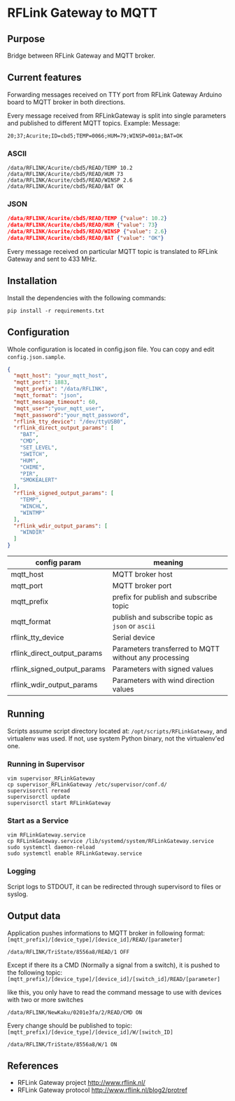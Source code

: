 # RFLink Gateway to MQTT

## Purpose
Bridge between RFLink Gateway and MQTT broker.

## Current features
Forwarding messages received on TTY port from RFLink Gateway Arduino board
to MQTT broker in both directions.

Every message received from RFLinkGateway is split into single parameters
and published to different MQTT topics.
Example:
Message:

`20;37;Acurite;ID=cbd5;TEMP=0066;HUM=79;WINSP=001a;BAT=OK`

### ASCII
```
/data/RFLINK/Acurite/cbd5/READ/TEMP 10.2
/data/RFLINK/Acurite/cbd5/READ/HUM 73
/data/RFLINK/Acurite/cbd5/READ/WINSP 2.6
/data/RFLINK/Acurite/cbd5/READ/BAT OK
```

### JSON
```json
/data/RFLINK/Acurite/cbd5/READ/TEMP {"value": 10.2}
/data/RFLINK/Acurite/cbd5/READ/HUM {"value": 73}
/data/RFLINK/Acurite/cbd5/READ/WINSP {"value": 2.6}
/data/RFLINK/Acurite/cbd5/READ/BAT {"value": "OK"}
```

Every message received on particular MQTT topic is translated to
RFLink Gateway and sent to 433 MHz.

## Installation
Install the dependencies with the following commands:

`pip install -r requirements.txt `



## Configuration

Whole configuration is located in config.json file. You can copy and edit `config.json.sample`.

```json
{
  "mqtt_host": "your_mqtt_host",
  "mqtt_port": 1883,
  "mqtt_prefix": "/data/RFLINK",
  "mqtt_format": "json",
  "mqtt_message_timeout": 60,
  "mqtt_user":"your_mqtt_user",
  "mqtt_password":"your_mqtt_password",
  "rflink_tty_device": "/dev/ttyUSB0",
  "rflink_direct_output_params": [
    "BAT",
    "CMD",
    "SET_LEVEL",
    "SWITCH",
    "HUM",
    "CHIME",
    "PIR",
    "SMOKEALERT"
  ],
  "rflink_signed_output_params": [
    "TEMP",
    "WINCHL",
    "WINTMP"
  ],
  "rflink_wdir_output_params": [
    "WINDIR"
  ]
}
```

config param  | meaning
------------- |---------
 mqtt_host    | MQTT broker host |
 mqtt_port    | MQTT broker port|
 mqtt_prefix  | prefix for publish and subscribe topic|
 mqtt_format  | publish and subscribe topic as `json` or `ascii` |
 rflink_tty_device | Serial device |
 rflink_direct_output_params | Parameters transferred to MQTT without any processing |
 rflink_signed_output_params | Parameters with signed values |
 rflink_wdir_output_params | Parameters with wind direction values |



## Running

Scripts assume script directory located at: `/opt/scripts/RFLinkGateway`, and virtualenv was used. If not, use system Python binary, not the virtualenv'ed one.

### Running in Supervisor

```Shell
vim supervisor_RFLinkGateway
cp supervisor_RFLinkGateway /etc/supervisor/conf.d/
supervisorctl reread
supervisorctl update
supervisorctl start RFLinkGateway
```

### Start as a Service

```Shell
vim RFLinkGateway.service
cp RFLinkGateway.service /lib/systemd/system/RFLinkGateway.service
sudo systemctl daemon-reload
sudo systemctl enable RFLinkGateway.service
```

### Logging
Script logs to STDOUT, it can be redirected through supervisord to files or syslog.


## Output data

Application pushes informations to MQTT broker in following format:
`[mqtt_prefix]/[device_type]/[device_id]/READ/[parameter]`

`/data/RFLINK/TriState/8556a8/READ/1 OFF`

Except if there its a CMD (Normally a signal from a switch), it is pushed to the following topic:
`[mqtt_prefix]/[device_type]/[device_id]/[switch_id]/READ/[parameter]`

like this, you only have to read the command message to use with devices with two or more switches

`/data/RFLINK/NewKaku/0201e3fa/2/READ/CMD ON`

Every change should be published to topic:
`[mqtt_prefix]/[device_type]/[device_id]/W/[switch_ID]`

`/data/RFLINK/TriState/8556a8/W/1 ON`



## References
- RFLink Gateway project http://www.rflink.nl/
- RFLink Gateway protocol http://www.rflink.nl/blog2/protref

